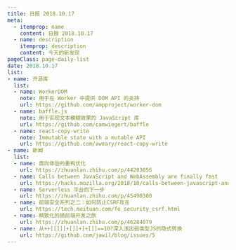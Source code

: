 ```yaml
---
title: 日报 2018.10.17
meta:
  - itemprop: name
    content: 日报 2018.10.17
  - name: description
    itemprop: description
    content: 今天的新发现
pageClass: page-daily-list
date: 2018.10.17
list:
- name: 开源库
  list:
  - name: WorkerDOM
    note: 用于在 Worker 中提供 DOM API 的支持
    url: https://github.com/ampproject/worker-dom
  - name: baffle.js
    note: 用于实现文本模糊效果的 JavaScript 库
    url: https://github.com/camwiegert/baffle
  - name: react-copy-write
    note: Immutable state with a mutable API
    url: https://github.com/aweary/react-copy-write
- name: 新闻
  list:
  - name: 面向体验的重构优化
    url: https://zhuanlan.zhihu.com/p/44203056
  - name: Calls between JavaScript and WebAssembly are finally fast
    url: https://hacks.mozilla.org/2018/10/calls-between-javascript-and-webassembly-are-finally-fast-🎉/
  - name: Serverless 平台的下一步
    url: https://zhuanlan.zhihu.com/p/45490300
  - name: 前端安全系列之二：如何防止CSRF攻击
    url: https://tech.meituan.com/fe_security_csrf.html
  - name: 精致化的微前端开发之旅
    url: https://zhuanlan.zhihu.com/p/46284079
  - name: 从++[[]][+[]]+[+[]]==10?深入浅出弱类型JS的隐式转换
    url: https://github.com/jawil/blog/issues/5
---
```


<daily-list v-bind="$page.frontmatter"/>
